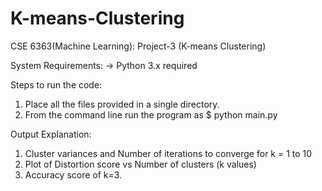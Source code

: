 # K-means-Clustering

CSE 6363(Machine Learning): Project-3 (K-means Clustering)

System Requirements:
-> Python 3.x required


Steps to run the code:
1. Place all the files provided in a single directory.
2. From the command line run the program as $ python main.py

Output Explanation:
1. Cluster variances and Number of iterations to converge for k = 1 to 10
2. Plot of Distortion score vs Number of clusters (k values)
3. Accuracy score of k=3.
